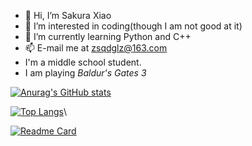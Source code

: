 - 👋 Hi, I’m Sakura Xiao
- 👀 I’m interested in coding(though I am not good at it)
- 🌱 I’m currently learning Python and C++
- 📫 E-mail me at zsqdglz@163.com
-  I'm a middle school student.
- I am playing *Baldur's Gates 3*


[![Anurag's GitHub stats](https://github-readme-stats.vercel.app/api?username=glzat)](https://github.com/anuraghazra/github-readme-stats)

[![Top Langs](https://github-readme-stats.vercel.app/api/top-langs/?username=glzat&layout=pie)](https://github.com/anuraghazra/github-readme-stats)\

[![Readme Card](https://github-readme-stats.vercel.app/api/pin/?username=glzat&repo=game-score)](https://github.com/anuraghazra/github-readme-stats)

<!---
glzat/glzat is a ✨ special ✨ repository because its `README.md` (this file) appears on your GitHub profile.
You can click the Preview link to take a look at your changes.
--->
